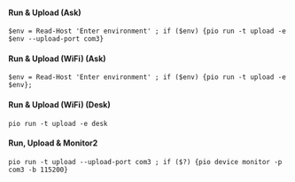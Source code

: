 #### Run & Upload (Ask)

``$env = Read-Host 'Enter environment' ; if ($env) {pio run -t upload -e $env --upload-port com3}``


#### Run & Upload (WiFi) (Ask)

``$env = Read-Host 'Enter environment' ; if ($env) {pio run -t upload -e $env}; ``

#### Run & Upload (WiFi) (Desk)

``pio run -t upload -e desk``


#### Run, Upload & Monitor2
``pio run -t upload --upload-port com3 ; if ($?) {pio device monitor -p com3 -b 115200}``